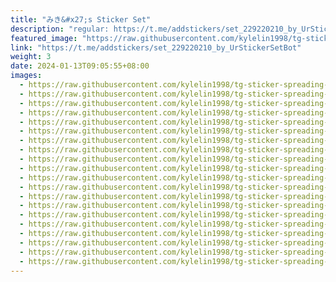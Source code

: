 ```yaml
---
title: "みき&#x27;s Sticker Set"
description: "regular: https://t.me/addstickers/set_229220210_by_UrStickerSetBot"
featured_image: "https://raw.githubusercontent.com/kylelin1998/tg-sticker-spreading-worldwide-images/main/img/3d875090-55ab-4660-b961-a6aa75b01f64.jpg"
link: "https://t.me/addstickers/set_229220210_by_UrStickerSetBot"
weight: 3
date: 2024-01-13T09:05:55+08:00
images:
  - https://raw.githubusercontent.com/kylelin1998/tg-sticker-spreading-worldwide-images/main/img/3d875090-55ab-4660-b961-a6aa75b01f64.jpg
  - https://raw.githubusercontent.com/kylelin1998/tg-sticker-spreading-worldwide-images/main/img/5f3a3abe-95a9-44b0-ad95-a68fa820e1d1.jpg
  - https://raw.githubusercontent.com/kylelin1998/tg-sticker-spreading-worldwide-images/main/img/8bf17bcd-8521-4f2f-90a8-4e3208d211b8.jpg
  - https://raw.githubusercontent.com/kylelin1998/tg-sticker-spreading-worldwide-images/main/img/fe8263fe-162b-4a96-ab35-a84db2b20773.jpg
  - https://raw.githubusercontent.com/kylelin1998/tg-sticker-spreading-worldwide-images/main/img/b4149670-0e19-4059-a821-b2fdee91fff3.jpg
  - https://raw.githubusercontent.com/kylelin1998/tg-sticker-spreading-worldwide-images/main/img/056bafde-2e67-42a6-acf2-e17c51dd0fa2.jpg
  - https://raw.githubusercontent.com/kylelin1998/tg-sticker-spreading-worldwide-images/main/img/00252435-3087-4c71-a3f3-c531623aaec0.jpg
  - https://raw.githubusercontent.com/kylelin1998/tg-sticker-spreading-worldwide-images/main/img/f55f4f32-9b3c-4bb0-a7dc-8ddcddc931fc.jpg
  - https://raw.githubusercontent.com/kylelin1998/tg-sticker-spreading-worldwide-images/main/img/a320ddb6-586e-45f5-aeed-73e5d89367b4.jpg
  - https://raw.githubusercontent.com/kylelin1998/tg-sticker-spreading-worldwide-images/main/img/df34ea57-414c-4a51-af62-09f459cbfb3b.jpg
  - https://raw.githubusercontent.com/kylelin1998/tg-sticker-spreading-worldwide-images/main/img/cd50087c-e498-4ec2-b67f-b7ef95284b55.jpg
  - https://raw.githubusercontent.com/kylelin1998/tg-sticker-spreading-worldwide-images/main/img/1c67136d-c507-4ae2-b1f0-c7154e4930ff.jpg
  - https://raw.githubusercontent.com/kylelin1998/tg-sticker-spreading-worldwide-images/main/img/52982c98-e4c9-406c-be0b-1b39939e50ea.jpg
  - https://raw.githubusercontent.com/kylelin1998/tg-sticker-spreading-worldwide-images/main/img/6b33cc27-375d-4cc7-a5c9-28d355f005cd.jpg
  - https://raw.githubusercontent.com/kylelin1998/tg-sticker-spreading-worldwide-images/main/img/4e731d22-be3f-4f38-8289-5236e6606279.jpg
  - https://raw.githubusercontent.com/kylelin1998/tg-sticker-spreading-worldwide-images/main/img/bdad9bbe-dbac-49d6-90b0-c3180fe2bbb5.jpg
  - https://raw.githubusercontent.com/kylelin1998/tg-sticker-spreading-worldwide-images/main/img/444f19ec-1d9a-44c8-9b1d-e16fafeefee4.jpg
  - https://raw.githubusercontent.com/kylelin1998/tg-sticker-spreading-worldwide-images/main/img/f4bac946-8adf-4fd3-9594-e5ae1428a74b.jpg
  - https://raw.githubusercontent.com/kylelin1998/tg-sticker-spreading-worldwide-images/main/img/0aabdfa3-1482-4ea3-97cf-6d5f5b6c9bdb.jpg
  - https://raw.githubusercontent.com/kylelin1998/tg-sticker-spreading-worldwide-images/main/img/26115306-8357-483f-8b82-739f84d21173.jpg
---
```

